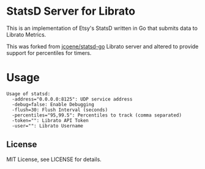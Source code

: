 # StatsD Server for Librato

This is an implementation of Etsy's StatsD written in Go that submits data to Librato Metrics.

This was forked from [jcoene/statsd-go](https://github.com/jcoene/statsd-go) Librato server and altered to provide support for percentiles for timers.

# Usage

```
Usage of statsd:
  -address="0.0.0.0:8125": UDP service address
  -debug=false: Enable Debugging
  -flush=30: Flush Interval (seconds)
  -percentiles="95,99.5": Percentiles to track (comma separated)
  -token="": Librato API Token
  -user="": Librato Username
```

## License

MIT License, see LICENSE for details.
